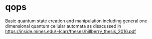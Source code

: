 # qops
Basic quantum state creation and manipulation including general one dimensional quantum cellular automata as disscussed in https://inside.mines.edu/~lcarr/theses/hillberry_thesis_2016.pdf

